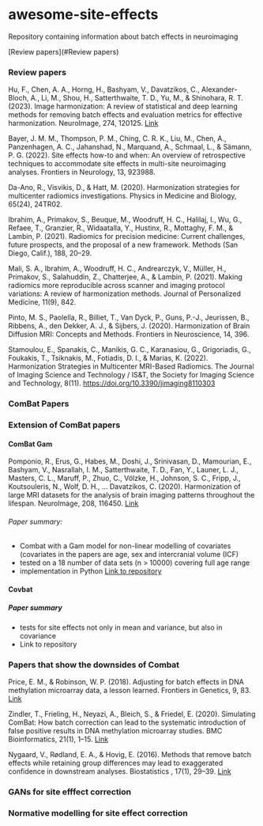 # awesome-site-effects
Repository containing information about batch effects in neuroimaging

[Review papers](#Review papers)



### Review papers

Hu, F., Chen, A. A., Horng, H., Bashyam, V., Davatzikos, C., Alexander-Bloch, A., Li, M., Shou, H., Satterthwaite, T. D., Yu, M., & Shinohara, R. T. (2023). Image harmonization: A review of statistical and deep learning methods for removing batch effects and evaluation metrics for effective harmonization. NeuroImage, 274, 120125. [Link](https://www.sciencedirect.com/science/article/pii/S1053811923002719)

Bayer, J. M. M., Thompson, P. M., Ching, C. R. K., Liu, M., Chen, A., Panzenhagen, A. C., Jahanshad, N., Marquand, A., Schmaal, L., & Sämann, P. G. (2022). Site effects how-to and when: An overview of retrospective techniques to accommodate site effects in multi-site neuroimaging analyses. Frontiers in Neurology, 13, 923988.

Da-Ano, R., Visvikis, D., & Hatt, M. (2020). Harmonization strategies for multicenter radiomics investigations. Physics in Medicine and Biology, 65(24), 24TR02.

Ibrahim, A., Primakov, S., Beuque, M., Woodruff, H. C., Halilaj, I., Wu, G., Refaee, T., Granzier, R., Widaatalla, Y., Hustinx, R., Mottaghy, F. M., & Lambin, P. (2021). Radiomics for precision medicine: Current challenges, future prospects, and the proposal of a new framework. Methods (San Diego, Calif.), 188, 20–29.

Mali, S. A., Ibrahim, A., Woodruff, H. C., Andrearczyk, V., Müller, H., Primakov, S., Salahuddin, Z., Chatterjee, A., & Lambin, P. (2021). Making radiomics more reproducible across scanner and imaging protocol variations: A review of harmonization methods. Journal of Personalized Medicine, 11(9), 842.

Pinto, M. S., Paolella, R., Billiet, T., Van Dyck, P., Guns, P.-J., Jeurissen, B., Ribbens, A., den Dekker, A. J., & Sijbers, J. (2020). Harmonization of Brain Diffusion MRI: Concepts and Methods. Frontiers in Neuroscience, 14, 396.

Stamoulou, E., Spanakis, C., Manikis, G. C., Karanasiou, G., Grigoriadis, G., Foukakis, T., Tsiknakis, M., Fotiadis, D. I., & Marias, K. (2022). Harmonization Strategies in Multicenter MRI-Based Radiomics. The Journal of Imaging Science and Technology / IS&T, the Society for Imaging Science and Technology, 8(11). https://doi.org/10.3390/jimaging8110303

### ComBat Papers


### Extension of ComBat papers

#### ComBat Gam 
Pomponio, R., Erus, G., Habes, M., Doshi, J., Srinivasan, D., Mamourian, E., Bashyam, V., Nasrallah, I. M., Satterthwaite, T. D., Fan, Y., Launer, L. J., Masters, C. L., Maruff, P., Zhuo, C., Völzke, H., Johnson, S. C., Fripp, J., Koutsouleris, N., Wolf, D. H., … Davatzikos, C. (2020). Harmonization of large MRI datasets for the analysis of brain imaging patterns throughout the lifespan. NeuroImage, 208, 116450. [Link](https://www.sciencedirect.com/science/article/pii/S1053811919310419)

###### Paper summary:
-  Combat with a Gam model for non-linear modelling of covariates (covariates in the papers are age, sex and intercranial volume (ICF)
-  tested on a 18 number of data sets (n > 10000) covering full age range
-  implementation in Python
[Link to repository](https://github.com/rpomponio/neuroHarmonize)

#### Covbat 

##### Paper summary
- tests for site effects not only in mean and variance, but also in covariance
- Link to repository
  
### Papers that show the downsides of Combat

Price, E. M., & Robinson, W. P. (2018). Adjusting for batch effects in DNA methylation microarray data, a lesson learned. Frontiers in Genetics, 9, 83.
[Link](https://pubmed.ncbi.nlm.nih.gov/29616078/)

Zindler, T., Frieling, H., Neyazi, A., Bleich, S., & Friedel, E. (2020). Simulating ComBat: How batch correction can lead to the systematic introduction of false positive results in DNA methylation microarray studies. BMC Bioinformatics, 21(1), 1–15. [Link](https://bmcbioinformatics.biomedcentral.com/articles/10.1186/s12859-020-03559-6)

Nygaard, V., Rødland, E. A., & Hovig, E. (2016). Methods that remove batch effects while retaining group differences may lead to exaggerated confidence in downstream analyses. Biostatistics , 17(1), 29–39. [Link](https://pubmed.ncbi.nlm.nih.gov/26272994/)

### GANs for site efffect correction

### Normative modelling for site effect correction

